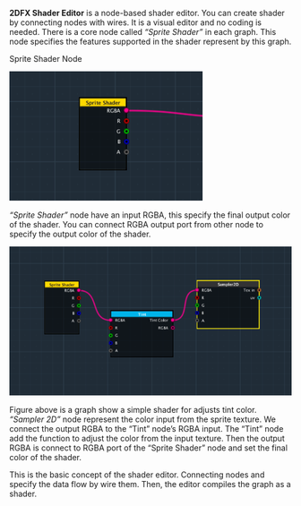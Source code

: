 **2DFX Shader Editor** is a node-based shader editor. You can create shader by connecting nodes with wires. It is a visual editor and no coding is needed. There is a core node called _“Sprite Shader”_ in each graph. This node specifies the features supported in the shader represent by this graph.

Sprite Shader Node

![](images/0_1.png) 

_“Sprite Shader”_ node have an input RGBA, this specify the final output color of the shader. You can connect RGBA output port from other node to specify the output color of the shader.

![](images/0_2.png)

Figure above is a graph show a simple shader for adjusts tint color. _“Sampler 2D”_ node represent the color input from the sprite texture. We connect the output RGBA to the “Tint” node’s RGBA input. The “Tint” node add the function to adjust the color from the input texture. Then the output RGBA is connect to RGBA port of the “Sprite Shader” node and set the final color of  the shader.

This is the basic concept of the shader editor. Connecting nodes and specify the data flow by wire them. Then, the editor compiles the graph as a shader.